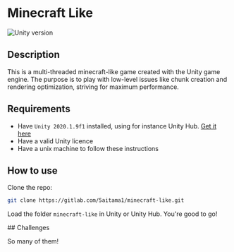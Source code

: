 # Minecraft Like

![Unity version](https://img.shields.io/badge/Unity-2020.1.9f1-green)

## Description

This is a multi-threaded minecraft-like game created with the Unity game engine. The purpose is to play with low-level issues like chunk creation and rendering optimization, striving for maximum performance.

## Requirements

-   Have `Unity 2020.1.9f1` installed, using for instance Unity Hub. [Get it here](https://unity3d.com/get-unity/download)
-   Have a valid Unity licence
-   Have a unix machine to follow these instructions

## How to use

Clone the repo:

```sh
git clone https://gitlab.com/5aitama1/minecraft-like.git
```

Load the folder `minecraft-like` in Unity or Unity Hub. You're good to go!

## Challenges

So many of them!